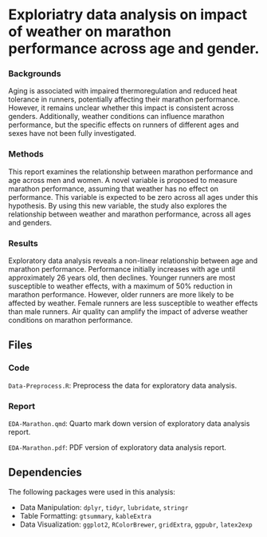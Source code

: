 # Exploriatry data analysis on impact of weather on marathon performance across age and gender.

### Backgrounds
Aging is associated with impaired thermoregulation and reduced heat tolerance in runners, potentially affecting their marathon performance. However, it remains unclear whether this impact is consistent across genders. Additionally, weather conditions can influence marathon performance, but the specific effects on runners of different ages and sexes have not been fully investigated.

### Methods
This report examines the relationship between marathon performance and age across men and women. A novel variable is proposed to measure marathon performance, assuming that weather has no effect on performance. This variable is expected to be zero across all ages under this hypothesis. By using this new variable, the study also explores the relationship between weather and marathon performance, across all ages and genders.

### Results
Exploratory data analysis reveals a non-linear relationship between age and marathon performance. Performance initially increases with age until approximately 26 years old, then declines. Younger runners are most susceptible to weather effects, with a maximum of 50% reduction in marathon performance. However, older runners are more likely to be affected by weather. Female runners are less susceptible to weather effects than male runners. Air quality can amplify the impact of adverse weather conditions on marathon performance.

## Files

### Code

`Data-Preprocess.R`: Preprocess the data for exploratory data analysis.

### Report

`EDA-Marathon.qmd`: Quarto mark down version of exploratory data analysis report.

`EDA-Marathon.pdf`: PDF version of exploratory data analysis report.

## Dependencies

The following packages were used in this analysis:

- Data Manipulation: `dplyr`, `tidyr`, `lubridate`, `stringr`
- Table Formatting: `gtsummary`, `kableExtra`
- Data Visualization: `ggplot2`, `RColorBrewer`, `gridExtra`, `ggpubr`, `latex2exp`


